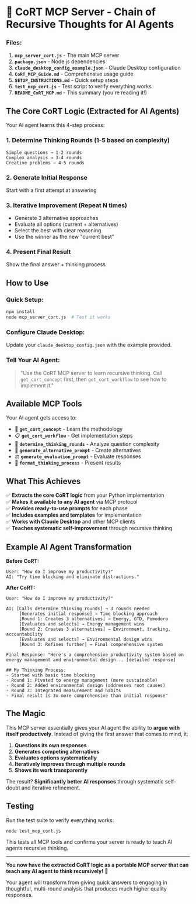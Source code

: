 # 🧠 CoRT MCP Server - Chain of Recursive Thoughts for AI Agents

### Files:

1. **`mcp_server_cort.js`** - The main MCP server
2. **`package.json`** - Node.js dependencies
3. **`claude_desktop_config_example.json`** - Claude Desktop configuration
4. **`CoRT_MCP_Guide.md`** - Comprehensive usage guide
5. **`SETUP_INSTRUCTIONS.md`** - Quick setup steps
6. **`test_mcp_cort.js`** - Test script to verify everything works
7. **`README_CoRT_MCP.md`** - This summary (you're reading it!)

## The Core CoRT Logic (Extracted for AI Agents)

Your AI agent learns this 4-step process:

### 1. **Determine Thinking Rounds** (1-5 based on complexity)

```
Simple questions → 1-2 rounds
Complex analysis → 3-4 rounds
Creative problems → 4-5 rounds
```

### 2. **Generate Initial Response**

Start with a first attempt at answering

### 3. **Iterative Improvement** (Repeat N times)

- Generate 3 alternative approaches
- Evaluate all options (current + alternatives)
- Select the best with clear reasoning
- Use the winner as the new "current best"

### 4. **Present Final Result**

Show the final answer + thinking process

## How to Use

### Quick Setup:

```bash
npm install
node mcp_server_cort.js  # Test it works
```

### Configure Claude Desktop:

Update your `claude_desktop_config.json` with the example provided.

### Tell Your AI Agent:

> "Use the CoRT MCP server to learn recursive thinking. Call `get_cort_concept` first, then `get_cort_workflow` to see how to implement it."

## Available MCP Tools

Your AI agent gets access to:

- 🧠 **`get_cort_concept`** - Learn the methodology
- 📋 **`get_cort_workflow`** - Get implementation steps
- 🎯 **`determine_thinking_rounds`** - Analyze question complexity
- 🔄 **`generate_alternative_prompt`** - Create alternatives
- ⚖️ **`generate_evaluation_prompt`** - Evaluate responses
- 📝 **`format_thinking_process`** - Present results

## What This Achieves

✅ **Extracts the core CoRT logic** from your Python implementation  
✅ **Makes it available to any AI agent** via MCP protocol  
✅ **Provides ready-to-use prompts** for each phase  
✅ **Includes examples and templates** for implementation  
✅ **Works with Claude Desktop** and other MCP clients  
✅ **Teaches systematic self-improvement** through recursive thinking

## Example AI Agent Transformation

**Before CoRT:**

```
User: "How do I improve my productivity?"
AI: "Try time blocking and eliminate distractions."
```

**After CoRT:**

```
User: "How do I improve my productivity?"

AI: [Calls determine_thinking_rounds] → 3 rounds needed
     [Generates initial response] → Time blocking approach
     [Round 1: Creates 3 alternatives] → Energy, GTD, Pomodoro
     [Evaluates and selects] → Energy management wins
     [Round 2: Creates 3 alternatives] → Environment, tracking, accountability
     [Evaluates and selects] → Environmental design wins
     [Round 3: Refines further] → Final comprehensive system

Final Response: "Here's a comprehensive productivity system based on energy management and environmental design... [detailed response]

## My Thinking Process:
- Started with basic time blocking
- Round 1: Pivoted to energy management (more sustainable)
- Round 2: Added environmental design (addresses root causes)
- Round 3: Integrated measurement and habits
- Final result is 3x more comprehensive than initial response"
```

## The Magic

This MCP server essentially gives your AI agent the ability to **argue with itself productively**. Instead of giving the first answer that comes to mind, it:

1. **Questions its own responses**
2. **Generates competing alternatives**
3. **Evaluates options systematically**
4. **Iteratively improves through multiple rounds**
5. **Shows its work transparently**

The result? **Significantly better AI responses** through systematic self-doubt and iterative refinement.

## Testing

Run the test suite to verify everything works:

```bash
node test_mcp_cort.js
```

This tests all MCP tools and confirms your server is ready to teach AI agents recursive thinking.

---

**You now have the extracted CoRT logic as a portable MCP server that can teach any AI agent to think recursively!** 🚀

Your agent will transform from giving quick answers to engaging in thoughtful, multi-round analysis that produces much higher quality responses.
